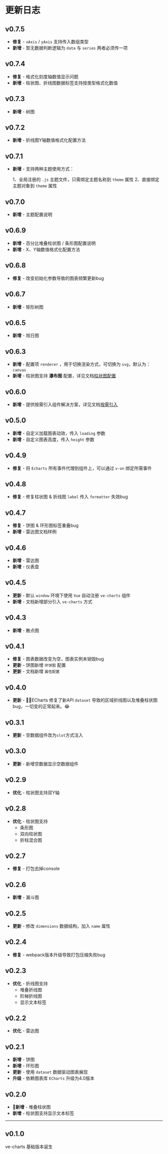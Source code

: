 # 更新日志

## v0.7.5

* **修复** - `xAxis` / `yAxis` 支持传入数组类型
* **新增** - 暂无数据判断逻辑为 `data` 与 `series` 两者必须传一项

## v0.7.4

* **修复** - 格式化刻度轴数值显示问题
* **新增** - 柱状图、折线图数据标签支持按类型格式化数值

## v0.7.3

* **新增** - 树图

## v0.7.2

* **新增** - 折线图Y轴数值格式化配置方法

## v0.7.1

* **新增** - 支持两种主题使用方式：

  1、全局注册的 `.js` 主题文件，只需绑定主题名称到 `theme` 属性
  2、直接绑定主题对象到 `theme` 属性

## v0.7.0

* **新增** - 主题配置说明

## v0.6.9

* **新增** - 百分比堆叠柱状图 / 条形图配置说明
* **新增** - X、Y轴数值格式化配置方法

## v0.6.8

* **修复** - 改变初始化参数导致的图表频繁更新bug

## v0.6.7

* **新增** - 矩形树图

## v0.6.5

* **新增** - 旭日图

## v0.6.3

* **新增** - 配置项 `renderer` ，用于切换渲染方式，可切换为 `svg`，默认为：`canvas`
* **新增** - 柱状图支持 **瀑布图** 配置，详见文档[柱状图配置]()

## v0.6.0

* **新增** - 提供按需引入组件解决方案，详见文档[按需引入](https://vueblocks.github.io/ve-charts/#/base-usage)

## v0.5.0

* **新增** - 自定义加载图表动效，传入 `loading` 参数
* **新增** - 自定义图表高度，传入 `height` 参数

## v0.4.9

* **修复** - 将 `Echarts` 所有事件代理到组件上，可以通过 `v-on` 绑定所需事件

## v0.4.8

* **修复** - 修复柱状图 & 折线图 `label` 传入 `formatter` 失效bug

## v0.4.7

* **修复** - 饼图 & 环形图标签重叠bug
* **新增** - 雷达图文档样例 

## v0.4.6

* **新增** - 雷达图
* **新增** - 仪表盘

## v0.4.5 

* **更新** - 默认 `window` 环境下使用 `Vue` 自动注册 `ve-charts` 组件
* **新增** - 文档新增部分引入 `ve-charts` 方式

## v0.4.3

* **新增** - 散点图

## v0.4.1

* **修复** - 图表数据改变为空，图表实例未销毁bug
* **更新** - 饼图新增 `环饼图` 配置
* **更新** - 文档新增 `属性配置`

## v0.4.0

* **更新** - ECharts 修复了新API `dataset` 导致的区域折线图以及堆叠柱状图bug，一切变的正常起来。😂

## v0.3.1

* **更新** - 空数据组件改为`slot`方式注入

## v0.3.0

* **更新** - 新增空数据显示空数据组件

## v0.2.9

* **优化** - 柱状图支持双Y轴

## v0.2.8

* **优化** - 柱状图支持
  * 条形图
  * 双向柱状图
  * 折柱混合图

## v0.2.7

* **修复** - 打包去掉console

## v0.2.6

* **新增** - 漏斗图

## v0.2.5

* **更新** - 修改 `dimensions` 数据结构，加入 `name` 属性

## v0.2.4

* **修复** - webpack版本升级导致打包压缩失败bug

## v0.2.3

* **优化** - 折线图支持
  * 堆叠折线图
  * 阶梯折线图
  * 显示文本标签

## v0.2.2

* **优化** - 雷达图

## v0.2.1

* **新增** - 饼图
* **新增** - 环形图
* **更新** - 使用 `dataset` 数据驱动图表展现
* **升级** - 依赖图表库 `ECharts` 升级为4.0版本

## v0.2.0

* **新增** - 堆叠柱状图
* **新增** - 柱状图支持显示文本标签

---

## v0.1.0

ve-charts 基础版本诞生